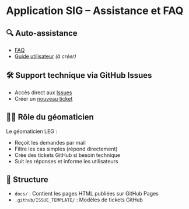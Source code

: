# Application SIG – Assistance et FAQ

## 🔍 Auto-assistance
- [FAQ](docs/faq.html)
- [Guide utilisateur](docs/guide-utilisateur.html) *(à créer)*

## 🛠️ Support technique via GitHub Issues
- Accès direct aux [Issues](https://github.com/votre-org/votre-repo/issues)
- Créer un [nouveau ticket](https://github.com/votre-org/votre-repo/issues/new/choose)

## 🧑‍💼 Rôle du géomaticien
Le géomaticien LEG :
- Reçoit les demandes par mail
- Filtre les cas simples (répond directement)
- Crée des tickets GitHub si besoin technique
- Suit les réponses et informe les utilisateurs

## 📁 Structure
- `docs/` : Contient les pages HTML publiées sur GitHub Pages
- `.github/ISSUE_TEMPLATE/` : Modèles de tickets GitHub
